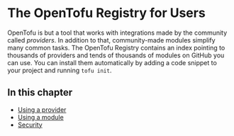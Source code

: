 # The OpenTofu Registry for Users

OpenTofu is but a tool that works with integrations made by the community called *providers*. In addition to that, community-made modules simplify many common tasks. The OpenTofu Registry contains an index pointing to thousands of providers and tends of thousands of modules on GitHub you can use. You can install them automatically by adding a code snippet to your project and running `tofu init`.

## In this chapter

- [Using a provider](/docs/users/providers)
- [Using a module](/docs/users/modules)
- [Security](/docs/users/security)

